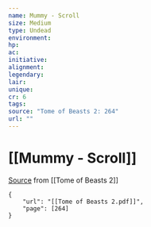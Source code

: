 ```yaml
---
name: Mummy - Scroll
size: Medium
type: Undead
environment: 
hp: 
ac: 
initiative: 
alignment: 
legendary: 
lair: 
unique: 
cr: 6
tags: 
source: "Tome of Beasts 2: 264"
url: ""
---
```

# [[Mummy - Scroll]]

[Source](zotero://open-pdf/library/items/9UQIAB6R?page=264) from [[Tome of Beasts 2]]

```pdf
{
	"url": "[[Tome of Beasts 2.pdf]]",
	"page": [264]
}
```

